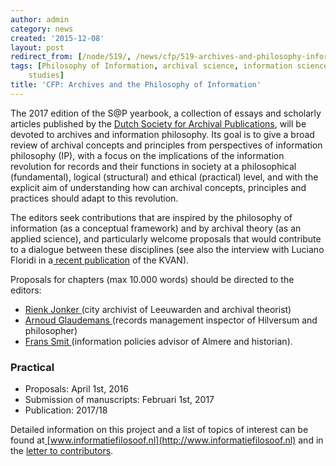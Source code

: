 ```yaml
---
author: admin
category: news
created: '2015-12-08'
layout: post
redirect_from: [/node/519/, /news/cfp/519-archives-and-philosophy-information/]
tags: [Philosophy of Information, archival science, information science, information
    studies]
title: 'CFP: Archives and the Philosophy of Information'
---
```

The 2017 edition of the S@P yearbook, a collection of essays and scholarly
articles published by the [Dutch Society for Archival
Publications](http://www.archiefpublicaties.nl/), will be devoted to archives
and information philosophy. Its goal is to give a broad review of archival
concepts and principles from perspectives of information philosophy (IP), with
a focus on the implications of the information revolution for records and
their functions in society at a philosophical (fundamental), logical
(structural) and ethical (practical) level, and with the explicit aim of
understanding how can archival concepts, principles and practices should adapt
to this revolution.

The editors seek contributions that are inspired by the philosophy of
information (as a conceptual framework) and by archival theory (as an applied
science), and particularly welcome proposals that would contribute to a
dialogue between these disciplines (see also the interview with Luciano
Floridi in a[ recent
publication](http://www.kvan.nl/files/AB_jan_2015_def.pdf) of the KVAN).

Proposals for chapters (max 10.000 words) should be directed to the editors:

  * [Rienk Jonker ](mailto:rienkjonker@gmail.com)(city archivist of Leeuwarden and archival theorist)
  * [Arnoud Glaudemans ](mailto:a.glaudemans@hilversum.nl)(records management inspector of Hilversum and philosopher)
  * [Frans Smit ](mailto:fpsmit@gmail.com)(information policies advisor of Almere and historian).

### Practical

  * Proposals: April 1st, 2016
  * Submission of manuscripts: Februari 1st, 2017
  * Publication: 2017/18

Detailed information on this project and  a list of topics of interest can be
found at[
](http://www.informatiefilosoof.nl/)[www.informatiefilosoof.nl](http://www.informatiefilosoof.nl)
and in the [letter to
contributors](http://jaarboek.rienkjonker.nl/sites/default/files/sites/default/files/documents/LetterToAuthor_Def.pdf).



